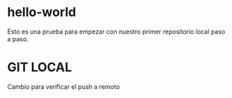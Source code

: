 # hello-world
Esto es una prueba para empezar con nuestro
primer repositorio local paso a paso.
# GIT LOCAL
Cambio para verificar el push a remoto